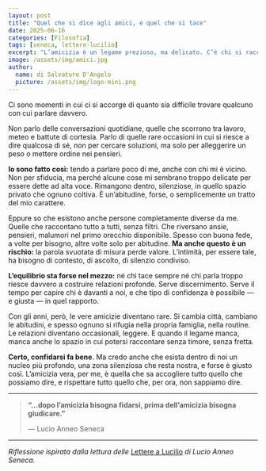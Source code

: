 ```yaml
---
layout: post
title: "Quel che si dice agli amici, e quel che si tace"
date: 2025-06-16
categories: [Filosofia]
tags: [seneca, lettere-lucilio]
excerpt: "L’amicizia è un legame prezioso, ma delicato. C’è chi si racconta troppo e chi quasi per nulla. In questo post rifletto su quanto sia difficile trovare la misura giusta tra silenzio e condivisione, tra fiducia e protezione di sé."
image: /assets/img/amici.jpg
author:
  name: di Salvatore D'Angelo
  picture: /assets/img/logo-mini.png
---
```


Ci sono momenti in cui ci si accorge di quanto sia difficile trovare qualcuno con cui parlare davvero.

Non parlo delle conversazioni quotidiane, quelle che scorrono tra lavoro, meteo e battute di cortesia. Parlo di quelle rare occasioni in cui si riesce a dire qualcosa di sé, non per cercare soluzioni, ma solo per alleggerire un peso o mettere ordine nei pensieri.

**Io sono fatto così:** tendo a parlare poco di me, anche con chi mi è vicino. Non per sfiducia, ma perché alcune cose mi sembrano troppo delicate per essere dette ad alta voce. Rimangono dentro, silenziose, in quello spazio privato che ognuno coltiva. È un’abitudine, forse, o semplicemente un tratto del mio carattere.

Eppure so che esistono anche persone completamente diverse da me. Quelle che raccontano tutto a tutti, senza filtri. Che riversano ansie, pensieri, malumori nel primo orecchio disponibile. Spesso con buona fede, a volte per bisogno, altre volte solo per abitudine. **Ma anche questo è un rischio:** la parola svuotata di misura perde valore. L’intimità, per essere tale, ha bisogno di contesto, di ascolto, di silenzio condiviso.

**L’equilibrio sta forse nel mezzo:** né chi tace sempre né chi parla troppo riesce davvero a costruire relazioni profonde. Serve discernimento. Serve il tempo per capire chi è davanti a noi, e che tipo di confidenza è possibile — e giusta — in quel rapporto.

Con gli anni, però, le vere amicizie diventano rare. Si cambia città, cambiano le abitudini, e spesso ognuno si rifugia nella propria famiglia, nella routine. Le relazioni diventano occasionali, leggere. E quando il legame manca, manca anche lo spazio in cui potersi raccontare senza timore, senza fretta.

**Certo, confidarsi fa bene**. Ma credo anche che esista dentro di noi un nucleo più profondo, una zona silenziosa che resta nostra, e forse è giusto così. L’amicizia vera, per me, è quella che sa accogliere tutto quello che possiamo dire, e rispettare tutto quello che, per ora, non sappiamo dire.

---

> **“...dopo l’amicizia bisogna fidarsi, prima dell’amicizia bisogna giudicare.”**
>
> — Lucio Anneo Seneca

---

*Riflessione ispirata dalla lettura delle* [Lettere a Lucilio](https://www.amazon.it/Lettere-Lucilio-Lucio-Anneo-Seneca/dp/886311532X/) *di Lucio Anneo Seneca.*